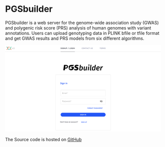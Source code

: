 # PGSbuilder

PGSbuilder is a web server for the genome-wide association study (GWAS) and polygenic risk score (PRS) analysis of human genomes with variant annotations. Users can upload genotyping data in PLINK bfile or tfile format and get GWAS results and PRS models from six different algorithms.

![home page](images/home_page.png)

The Source code is hosted on [GitHub](https://github.com/ailabstw/PGSbuilder)